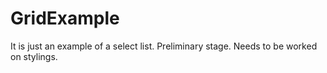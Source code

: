 # GridExample
It is just an example of a select list. Preliminary stage. Needs to be worked on stylings.
